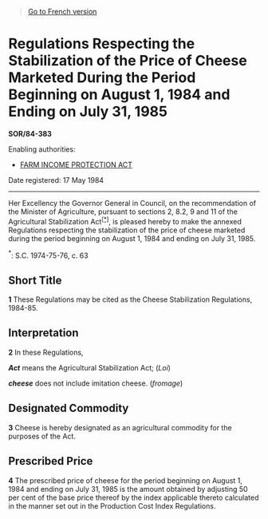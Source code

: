 > [Go to French version](/fr/Règlements/Décrets,%20ordonnances%20et%20règlements%20statutaires/84/383.md)

# Regulations Respecting the Stabilization of the Price of Cheese Marketed During the Period Beginning on August 1, 1984 and Ending on July 31, 1985

**SOR/84-383**

Enabling authorities: 
- [FARM INCOME PROTECTION ACT](/en/Acts/Statutes%20of%20Canada/1991/c.%2022.md)

Date registered: 17 May 1984

----------

Her Excellency the Governor General in Council, on the recommendation of the Minister of Agriculture, pursuant to sections 2, 8.2, 9 and 11 of the Agricultural Stabilization Act<sup><a href='#footnote1_e'>[*]</a></sup>, is pleased hereby to make the annexed Regulations respecting the stabilization of the price of cheese marketed during the period beginning on August 1, 1984 and ending on July 31, 1985.

<a name='footnote1_e'><sup>*</sup></a>: S.C. 1974-75-76, c. 63<br />




## Short Title


**1** These Regulations may be cited as the Cheese Stabilization Regulations, 1984-85.




## Interpretation


**2** In these Regulations,

***Act*** means the Agricultural Stabilization Act; (*Loi*)

***cheese*** does not include imitation cheese. (*fromage*)




## Designated Commodity


**3** Cheese is hereby designated as an agricultural commodity for the purposes of the Act.




## Prescribed Price


**4** The prescribed price of cheese for the period beginning on August 1, 1984 and ending on July 31, 1985 is the amount obtained by adjusting 50 per cent of the base price thereof by the index applicable thereto calculated in the manner set out in the Production Cost Index Regulations.


